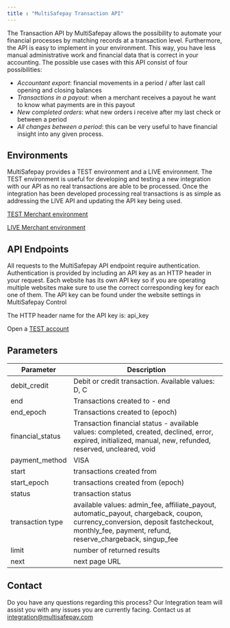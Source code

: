 ```yaml
---
title : "MultiSafepay Transaction API"
---
```


The Transaction API by MultiSafepay allows the possibility to automate your financial processes by matching records at a transaction level. Furthermore, the API is easy to implement in your environment. This way, you have less manual administrative work and financial data that is correct in your accounting. The possible use cases with this API consist of four possibilities:

* _Accountant export_: financial movements in a period / after last call opening and closing balances
* _Transactions in a payout_: when a merchant receives a payout he want to know what payments are in this payout
* _New completed orders_: what new orders i receive after my last check or between a period
* _All changes between a period_: this can be very useful to have financial insight into any given process.

## Environments

MultiSafepay provides a TEST environment and a LIVE environment. The TEST environment is useful for developing and testing a new integration with our API as no real transactions are able to be processed. Once the integration has been developed processing real transactions is as simple as addressing the LIVE API and updating the API key being used.

[TEST Merchant environment](https://testmerchant.multisafepay.com/)

[LIVE Merchant environment](https://merchant.multisafepay.com/)

## API Endpoints

All requests to the MultiSafepay API endpoint require authentication. Authentication is provided by including an API key as an HTTP header in your request. Each website has its own API key so if you are operating multiple websites make sure to use the correct corresponding key for each one of them. The API key can be found under the website settings in MultiSafepay Control

The HTTP header name for the API key is: api_key

Open a [TEST account](https://testmerchant.multisafepay.com/signup?_ga=2.247259138.706372755.1611570114-869152674.1598992978)

## Parameters 

| Parameter | Description                  |
|----------|-----------------------|
| debit_credit     | Debit or credit transaction. Available values: D, C              |
| end     | Transactions created to - end          |
| end_epoch     | Transactions created to (epoch)                  |
| financial_status                               |  Transaction financial status - available values: completed, created, declined, error, expired, initialized, manual, new, refunded, reserved, uncleared, void                |
| payment_method                              | VISA                   |
| start                              | transactions created from                  |
| start_epoch                              | transactions created from (epoch)                 |
| status                              |  transaction status                 |
| transaction type                              | available values: admin_fee, affiliate_payout, automatic_payout, chargeback, coupon, currency_conversion, deposit fastcheckout, monthly_fee, payment, refund, reserve_chargeback, singup_fee                  |
| limit                               | number of returned results                  |
| next                              |  next page URL                  |


## Contact

Do you have any questions regarding this process? Our Integration team will assist you with any issues you are currently facing. Contact us at <integration@multisafepay.com>